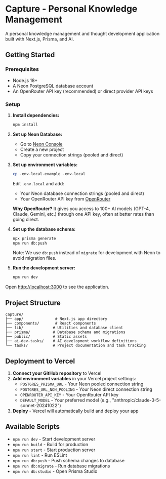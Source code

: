 # Capture - Personal Knowledge Management

A personal knowledge management and thought development application built with Next.js, Prisma, and AI.

## Getting Started

### Prerequisites

- Node.js 18+ 
- A Neon PostgreSQL database account
- An OpenRouter API key (recommended) or direct provider API keys

### Setup

1. **Install dependencies:**
   ```bash
   npm install
   ```

2. **Set up Neon Database:**
   - Go to [Neon Console](https://console.neon.tech)
   - Create a new project
   - Copy your connection strings (pooled and direct)

3. **Set up environment variables:**
   ```bash
   cp .env.local.example .env.local
   ```
   
   Edit `.env.local` and add:
   - Your Neon database connection strings (pooled and direct)
   - Your OpenRouter API key from [OpenRouter](https://openrouter.ai/keys)
   
   **Why OpenRouter?** It gives you access to 100+ AI models (GPT-4, Claude, Gemini, etc.) through one API key, often at better rates than going direct.

4. **Set up the database schema:**
   ```bash
   npx prisma generate
   npm run db:push
   ```
   
   Note: We use `db:push` instead of `migrate` for development with Neon to avoid migration files.

5. **Run the development server:**
   ```bash
   npm run dev
   ```

Open [http://localhost:3000](http://localhost:3000) to see the application.

## Project Structure

```
capture/
├── app/              # Next.js app directory
├── components/       # React components
├── lib/             # Utilities and database client
├── prisma/          # Database schema and migrations
├── public/          # Static assets
├── ai-dev-tasks/    # AI development workflow definitions
└── tasks/           # Project documentation and task tracking
```

## Deployment to Vercel

1. **Connect your GitHub repository** to Vercel
2. **Add environment variables** in your Vercel project settings:
   - `POSTGRES_PRISMA_URL` - Your Neon pooled connection string
   - `POSTGRES_URL_NON_POOLING` - Your Neon direct connection string  
   - `OPENROUTER_API_KEY` - Your OpenRouter API key
   - `DEFAULT_MODEL` - Your preferred model (e.g., "anthropic/claude-3-5-sonnet-20241022")
3. **Deploy** - Vercel will automatically build and deploy your app

## Available Scripts

- `npm run dev` - Start development server
- `npm run build` - Build for production
- `npm run start` - Start production server
- `npm run lint` - Run ESLint
- `npm run db:push` - Push schema changes to database
- `npm run db:migrate` - Run database migrations
- `npm run db:studio` - Open Prisma Studio